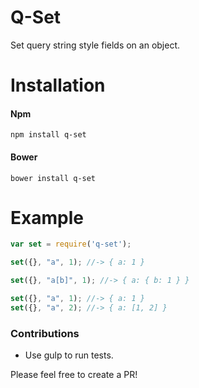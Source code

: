 # Q-Set

Set query string style fields on an object.

# Installation

#### Npm
```console
npm install q-set
```

#### Bower
```console
bower install q-set
```

# Example

```javascript
var set = require('q-set');

set({}, "a", 1); //-> { a: 1 }

set({}, "a[b]", 1); //-> { a: { b: 1 } }

set({}, "a", 1); //-> { a: 1 }
set({}, "a", 2); //-> { a: [1, 2] }
```

### Contributions

* Use gulp to run tests.

Please feel free to create a PR!

